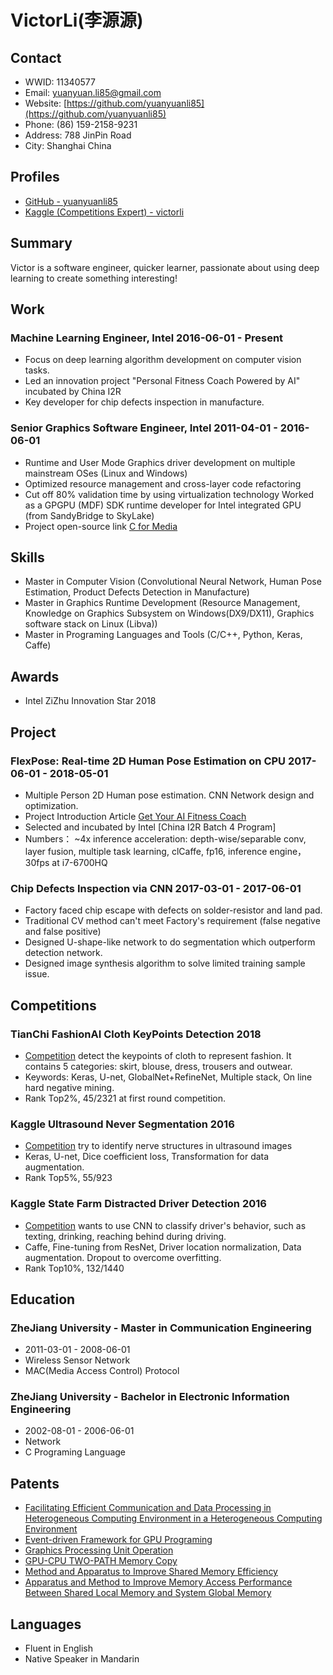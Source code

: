 # VictorLi(李源源)
## Contact
* WWID: 11340577
* Email: [yuanyuan.li85@gmail.com](mailto:yuanyuan.li85@gmail.com)
* Website: [https://github.com/yuanyuanli85](https://github.com/yuanyuanli85)
* Phone: (86) 159-2158-9231
* Address: 788 JinPin Road
* City: Shanghai China

## Profiles
* [GitHub - yuanyuanli85](https://github.com/yuanyuanli85)
* [Kaggle (Competitions Expert) - victorli](https://www.kaggle.com/victorli)

## Summary
Victor is a software engineer, quicker learner, passionate about using deep learning to create something interesting!

## Work
### Machine Learning Engineer, Intel  2016-06-01 - Present
* Focus on deep learning algorithm development on computer vision tasks.
* Led an innovation project "Personal Fitness Coach Powered by AI" incubated by China I2R
* Key developer for chip defects inspection in manufacture.

### Senior Graphics Software Engineer, Intel 2011-04-01 - 2016-06-01
* Runtime and User Mode Graphics driver development on multiple mainstream OSes (Linux and Windows)
* Optimized resource management and cross-layer code refactoring
* Cut off 80% validation time by using virtualization technology Worked as a GPGPU (MDF) SDK runtime developer for Intel integrated GPU (from SandyBridge to SkyLake)
* Project open-source link [C for Media](https://github.com/intel/cm-compiler)

## Skills
* Master in Computer Vision (Convolutional Neural Network, Human Pose Estimation, Product Defects Detection in Manufacture)
* Master in Graphics Runtime Development (Resource Management, Knowledge on Graphics Subsystem on Windows(DX9/DX11), Graphics software stack on Linux (Libva))
* Master in Programing Languages and Tools (C/C++, Python, Keras, Caffe)

## Awards
* Intel ZiZhu Innovation Star 2018

## Project
### FlexPose: Real-time 2D Human Pose Estimation on CPU  2017-06-01 - 2018-05-01
* Multiple Person 2D Human pose estimation.  CNN Network design and optimization.
* Project Introduction Article [Get Your AI Fitness Coach](https://mp.weixin.qq.com/s/3V55wNMseeZdEISGHaG64A)
* Selected and incubated by Intel [China I2R Batch 4 Program]
* Numbers： ~4x inference acceleration: depth-wise/separable conv, layer fusion, multiple task learning, clCaffe, fp16, inference engine，30fps at i7-6700HQ

### Chip Defects Inspection via CNN   2017-03-01 - 2017-06-01   
* Factory faced chip escape with defects on solder-resistor and land pad.
* Traditional CV method can't meet Factory's requirement (false negative and false positive)
* Designed U-shape-like network to do segmentation which outperform detection network.
* Designed image synthesis algorithm to solve limited training sample issue.

## Competitions
### TianChi FashionAI Cloth KeyPoints Detection 2018
* [Competition](https://tianchi.aliyun.com/competition/information.htm?spm=5176.11165320.5678.2.46df7d4d3XYOlw&raceId=231648) detect the keypoints of cloth to represent fashion. It contains 5 categories: skirt, blouse, dress, trousers and outwear.
* Keywords: Keras, U-net, GlobalNet+RefineNet, Multiple stack, On line hard negative mining.
* Rank Top2%, 45/2321 at first round competition.

### Kaggle Ultrasound Never Segmentation 2016
*   [Competition](https://www.kaggle.com/c/ultrasound-nerve-segmentation) try to identify nerve structures in ultrasound images
* Keras, U-net, Dice coefficient loss, Transformation for data augmentation.
* Rank Top5%, 55/923

### Kaggle State Farm Distracted Driver Detection 2016
* [Competition](https://www.kaggle.com/c/state-farm-distracted-driver-detection) wants to use CNN to classify driver's behavior, such as texting, drinking, reaching behind during driving.
* Caffe, Fine-tuning from ResNet, Driver location normalization, Data augmentation. Dropout to overcome overfitting.
* Rank Top10%, 132/1440

## Education
### ZheJiang University - Master in Communication Engineering
* 2011-03-01 - 2008-06-01  
* Wireless Sensor Network
* MAC(Media Access Control) Protocol

### ZheJiang University - Bachelor in Electronic Information Engineering
* 2002-08-01 - 2006-06-01
* Network
* C Programing Language

## Patents
* [Facilitating Efficient Communication and Data Processing in Heterogeneous Computing Environment in a Heterogeneous Computing Environment](WO/2017/107118)
* [Event-driven Framework for GPU Programing](WO/2017/107168)
* [Graphics Processing Unit Operation](WO/2017/112403)
* [GPU-CPU TWO-PATH Memory Copy ](WO/2017/049583)
* [Method and Apparatus to Improve Shared Memory Efficiency](WO/2017/049592)
* [Apparatus and Method to Improve Memory Access Performance Between Shared Local Memory and System Global Memory ](WO/2016/090536)

## Languages
* Fluent in English
* Native Speaker in Mandarin
